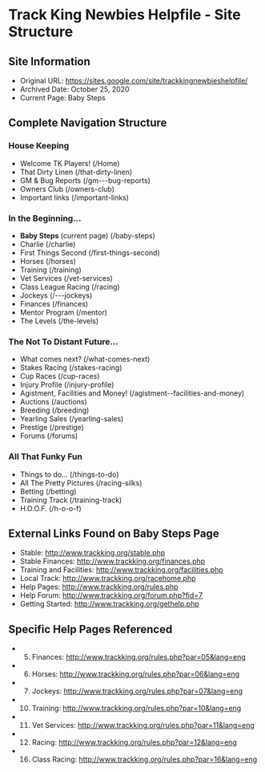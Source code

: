 # Track King Newbies Helpfile - Site Structure

## Site Information
- Original URL: https://sites.google.com/site/trackkingnewbieshelpfile/
- Archived Date: October 25, 2020
- Current Page: Baby Steps

## Complete Navigation Structure

### House Keeping
- Welcome TK Players! (/Home)
- That Dirty Linen (/that-dirty-linen)
- GM & Bug Reports (/gm---bug-reports)
- Owners Club (/owners-club)
- Important links (/important-links)

### In the Beginning...
- **Baby Steps** (current page) (/baby-steps)
- Charlie (/charlie)
- First Things Second (/first-things-second)
- Horses (/horses)
- Training (/training)
- Vet Services (/vet-services)
- Class League Racing (/racing)
- Jockeys (/---jockeys)
- Finances (/finances)
- Mentor Program (/mentor)
- The Levels (/the-levels)

### The Not To Distant Future...
- What comes next? (/what-comes-next)
- Stakes Racing (/stakes-racing)
- Cup Races (/cup-races)
- Injury Profile (/injury-profile)
- Agistment, Facilities and Money! (/agistment--facilities-and-money)
- Auctions (/auctions)
- Breeding (/breeding)
- Yearling Sales (/yearling-sales)
- Prestige (/prestige)
- Forums (/forums)

### All That Funky Fun
- Things to do... (/things-to-do)
- All The Pretty Pictures (/racing-silks)
- Betting (/betting)
- Training Track (/training-track)
- H.O.O.F. (/h-o-o-f)

## External Links Found on Baby Steps Page
- Stable: http://www.trackking.org/stable.php
- Stable Finances: http://www.trackking.org/finances.php
- Training and Facilities: http://www.trackking.org/facilities.php
- Local Track: http://www.trackking.org/racehome.php
- Help Pages: http://www.trackking.org/rules.php
- Help Forum: http://www.trackking.org/forum.php?fid=7
- Getting Started: http://www.trackking.org/gethelp.php

## Specific Help Pages Referenced
- 05. Finances: http://www.trackking.org/rules.php?par=05&lang=eng
- 06. Horses: http://www.trackking.org/rules.php?par=06&lang=eng
- 07. Jockeys: http://www.trackking.org/rules.php?par=07&lang=eng
- 10. Training: http://www.trackking.org/rules.php?par=10&lang=eng
- 11. Vet Services: http://www.trackking.org/rules.php?par=11&lang=eng
- 12. Racing: http://www.trackking.org/rules.php?par=12&lang=eng
- 16. Class Racing: http://www.trackking.org/rules.php?par=16&lang=eng
